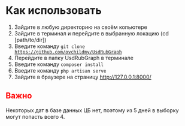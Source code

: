 <h1>Как использовать</h1>

1. Зайдите в любую директорию на своём копьютере
2. Зайдите в терминал и перейдите в выбранную локацию (cd [path/to/dir])
3. Введите команду <code>git clone https://github.com/ovchildmy/UsdRubGraph</code>
4. Перейдите в папку UsdRubGraph в терминале
5. Введите команду <code>composer install</code>
6. Введите команду <code>php artisan serve</code>
7. Зайдите в браузере на страницу http://127.0.0.1:8000/


<h2 style="color:red;">Важно</h2>
<p>Некоторых дат в базе данных ЦБ нет, поэтому из 5 дней в выборку могут попасть всего 4.</p>

